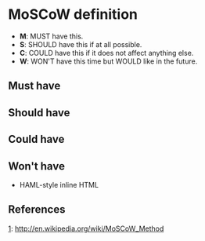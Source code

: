 

# MoSCoW definition #
  * **M**: MUST have this.
  * **S**: SHOULD have this if at all possible.
  * **C**: COULD have this if it does not affect anything else.
  * **W**: WON'T have this time but WOULD like in the future.

## Must have ##

## Should have ##

## Could have ##

## Won't have ##
  * HAML-style inline HTML

## References ##
[1](1.md): http://en.wikipedia.org/wiki/MoSCoW_Method